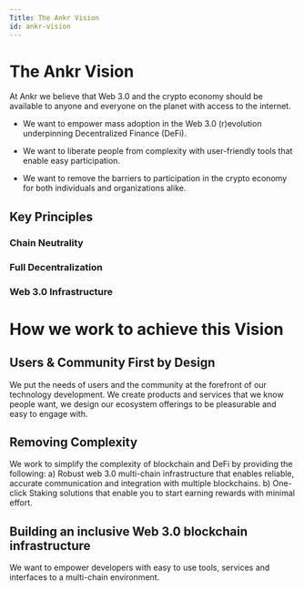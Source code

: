 ```yaml
---
Title: The Ankr Vision
id: ankr-vision
---
```

# The Ankr Vision

At Ankr we believe that Web 3.0 and the crypto economy should be available to anyone and everyone on the planet with access to the internet.

* We want to empower mass adoption in the Web 3.0 (r)evolution underpinning Decentralized Finance (DeFi).

* We want to liberate people from complexity with user-friendly tools that enable easy participation.

* We want to remove the barriers to participation in the crypto economy for both individuals and organizations alike.

## Key Principles

### Chain Neutrality

### Full Decentralization

### Web 3.0 Infrastructure

# How we work to achieve this Vision

## Users & Community First by Design
We put the needs of users and the community at the forefront of our technology development. We create products and services that we know people want, we design our ecosystem offerings to be pleasurable and easy to engage with.

## Removing Complexity
We work to simplify the complexity of blockchain and DeFi by providing the following:
a) Robust web 3.0 multi-chain infrastructure that enables reliable, accurate communication and integration with multiple blockchains.
b) One-click Staking solutions that enable you to start earning rewards with minimal effort.

## Building an inclusive Web 3.0 blockchain infrastructure
We want to empower developers with easy to use tools, services and interfaces to a multi-chain environment. 